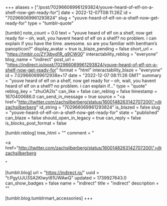+++
aliases = ["/post/702966069961293824/youve-heard-of-elf-on-a-shelf-now-get-ready-for"]
date = 2022-12-07T08:11:26Z
id = "702966069961293824"
slug = "youve-heard-of-elf-on-a-shelf-now-get-ready-for"
type = "tumblr-quote"

[tumblr]
note_count = 0.0
text = "youve heard of elf on a shelf, now get ready for – oh, wait, you havent heard of elf on a shelf? no problem. i can explain if you have the time. awesome. so are you familiar with bentham&rsquo;s panopticon?"
display_avatar = true
is_blaze_pending = false
short_url = "https://tmblr.co/ZY3jbyd1R_g9CW00"
interactability_reblog = "everyone"
blog_name = "indirect"
post_url = "https://indirect.io/post/702966069961293824/youve-heard-of-elf-on-a-shelf-now-get-ready-for"
format = "html"
interactability_blaze = "everyone"
id = 7.029660699612938e+17
date = "2022-12-07 08:11:26 GMT"
summary = "youve heard of elf on a shelf, now get ready for – oh, wait, you havent heard of elf on a shelf? no problem. i can explain if..."
type = "quote"
reblog_key = "zhuOA2Is"
can_like = false
can_reblog = false
timestamp = 1670400686.0
can_send_in_message = true
source = "<a href=\"http://twitter.com/zachsilberberg/status/1600148263142707200\">@zachsilberberg</a>"
id_string = "702966069961293824"
is_blazed = false
slug = "youve-heard-of-elf-on-a-shelf-now-get-ready-for"
state = "published"
can_blaze = false
should_open_in_legacy = true
can_reply = false
is_blocks_post_format = false

[tumblr.reblog]
tree_html = ""
comment = "<p><a href=\"http://twitter.com/zachsilberberg/status/1600148263142707200\">@zachsilberberg</a></p>"

[tumblr.blog]
url = "https://indirect.io/"
uuid = "t:PgyUJU3SA2Klwyt81UWAwQ"
updated = 1739927643.0
can_show_badges = false
name = "indirect"
title = "indirect"
description = ""

[tumblr.blog.tumblrmart_accessories]
+++
